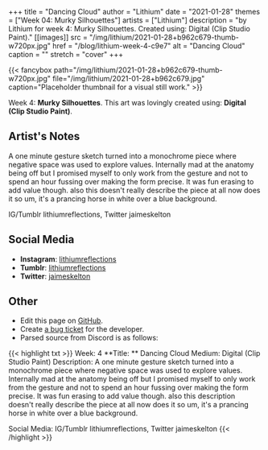 +++
title =       "Dancing Cloud"
author =      "Lithium"
date =        "2021-01-28"
themes =      ["Week 04: Murky Silhouettes"]
artists =     ["Lithium"]
description = "by Lithium for week 4: Murky Silhouettes. Created using: Digital (Clip Studio Paint)."
[[images]]
      src = "/img/lithium/2021-01-28+b962c679-thumb-w720px.jpg"
      href = "/blog/lithium-week-4-c9e7"
      alt = "Dancing Cloud"
      caption = ""
      stretch = "cover"
+++

{{< fancybox path="/img/lithium/2021-01-28+b962c679-thumb-w720px.jpg" file="/img/lithium/2021-01-28+b962c679.jpg" caption="Placeholder thumbnail for a visual still work." >}}


Week 4: **Murky Silhouettes**. This art was lovingly created using: **Digital (Clip Studio Paint)**.

## Artist's Notes

A one minute gesture sketch turned into a monochrome piece where negative space was used to explore values. Internally mad at the anatomy being off but I promised myself to only work from the gesture and not to spend an hour fussing over making the form precise. It was fun erasing to add value though. also this doesn't really describe the piece at all now does it so um, it's a prancing horse in white over a blue background.

IG/Tumblr lithiumreflections, Twitter jaimeskelton

## Social Media

- **Instagram**: <a href='https://instagram.com/lithiumreflections' target='_blank'>lithiumreflections</a>
- **Tumblr**: <a href='https://lithiumreflections.tumblr.com' target='_blank'>lithiumreflections</a>
- **Twitter**: <a href='https://twitter.com/jaimeskelton' target='_blank'>jaimeskelton</a>

## Other

- Edit this page on [GitHub](https://github.com/teaminkling/web-refresh/edit/main/content/blog/lithium-week-4-c9e7.md).
- Create [a bug ticket](https://github.com/teaminkling/web-refresh/issues/new?assignees=&labels=bug&template=problem-report.md&title=) for the developer.
- Parsed source from Discord is as follows:

{{< highlight txt >}}
Week: 4
**Title:  ** Dancing Cloud
Medium: Digital (Clip Studio Paint)
Description: A one minute gesture sketch turned into a monochrome piece where negative space was used to explore values. Internally mad at the anatomy being off but I promised myself to only work from the gesture and not to spend an hour fussing over making the form precise. It was fun erasing to add value though. also this description doesn't really describe the piece at all now does it so um, it's a prancing horse in white over a blue background.

Social Media: IG/Tumblr lithiumreflections, Twitter jaimeskelton
{{< /highlight >}}